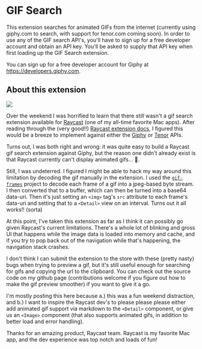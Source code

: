 # GIF Search

This extension searches for animated GIFs from the internet (currently using giphy.com to search, with support for tenor.com coming soon). In order to use any of the GIF search API's, you'll have to sign up for a free developer account and obtain an API key. You'll be asked to supply that API key when first loading up the GIF Search extension.

You can sign up for a free developer account for Giphy at https://developers.giphy.com.

## About this extension

![](./media/preview.gif)

Over the weekend I was horrified to learn that there _still_ wasn't a gif search extension available for [Raycast](http://raycast.com) (one of my all-time favorite Mac apps). After reading through the (very good!!) [Raycast extension docs](https://developers.raycast.com), I figured this would be a breeze to implement against either the [Giphy](https://developers.giphy.com) or [Tenor](https://tenor.com/gifapi) APIs.

Turns out, I was both right and wrong: it was quite easy to build a Raycast gif search extension against Giphy, but the reason one didn't already exist is that Raycast currently can't display animated gifs... 😬.

Still, I was undeterred. I figured I might be able to hack my way around this limitation by decoding the gif manually in the extension. I used the [`gif-frames`](https://www.npmjs.com/package/gif-frames) project to decode each frame of a gif into a jpeg-based byte stream. I then converted that to a buffer, which can then be turned into a base64 data-uri. Then it's just setting an `<img>` tag's `src` attribute to each frame's data-uri and setting that to a `<Detail>` view on an interval. Turns out it all works!! (sorta)

At this point, I've taken this extension as far as I think it can possibly go given Raycast's current limitations. There's a whole lot of blinking and gross UI that happens while the image data is loaded into memory and cache, and if you try to pop back out of the navigation while that's happening, the navigation stack crashes.

I don't think I can submit the extension to the store with these (pretty nasty) bugs when trying to preview a gif, but it's still useful enough for searching for gifs and copying the url to the clipboard. You can check out the source code on my github page (contributions welcome if you figure out how to make the gif preview smoother) if you want to give it a go.

I'm mostly posting this here because a.) this was a fun weekend distraction, and b.) I want to inspire the Raycast dev's to please please please either add animated gif support via markdown to the `<Detail>` component, or give us an `<Image>` component (that also supports animated gifs, in addition to better load and error handling).

Thanks for an amazing product, Raycast team. Raycast is my favorite Mac app, and the dev experience was top notch and loads of fun!
